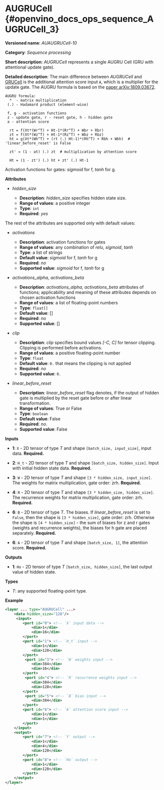 # AUGRUCell  {#openvino_docs_ops_sequence_AUGRUCell_3}

**Versioned name**: *AUAUGRUCell-10*

**Category**: *Sequence processing*

**Short description**: *AUGRUCell* represents a single AUGRU Cell (GRU with attentional update gate).

**Detailed description**: The main difference between *AUGRUCell* and [GRUCell](./GRUCell_3.md) is the additional attention score input `A`, which is a multiplier for the update gate.
The AUGRU formula is based on the [paper arXiv:1809.03672](https://arxiv.org/abs/1809.03672).

```
AUGRU formula:
  *  - matrix multiplication
 (.) - Hadamard product (element-wise)

 f, g - activation functions
 z - update gate, r - reset gate, h - hidden gate
 a - attention score

  rt = f(Xt*(Wr^T) + Ht-1*(Rr^T) + Wbr + Rbr)
  zt = f(Xt*(Wz^T) + Ht-1*(Rz^T) + Wbz + Rbz)
  ht = g(Xt*(Wh^T) + (rt (.) Ht-1)*(Rh^T) + Rbh + Wbh)  # 'linear_before_reset' is False

  zt' = (1 - at) (.) zt  # multiplication by attention score

  Ht = (1 - zt') (.) ht + zt' (.) Ht-1
```

Activation functions for gates: *sigmoid* for f, *tanh* for g.

**Attributes**

* *hidden_size*

  * **Description**: *hidden_size* specifies hidden state size.
  * **Range of values**: a positive integer
  * **Type**: `int`
  * **Required**: *yes*


The rest of the attributes are supported only with default values:

* *activations*

  * **Description**: activation functions for gates
  * **Range of values**: any combination of *relu*, *sigmoid*, *tanh*
  * **Type**: a list of strings
  * **Default value**: *sigmoid* for f, *tanh* for g
  * **Required**: *no*
  * **Supported value**: *sigmoid* for f, *tanh* for g

* *activations_alpha, activations_beta*

  * **Description**: *activations_alpha, activations_beta* attributes of functions; applicability and meaning of these attributes depends on chosen activation functions
  * **Range of values**: a list of floating-point numbers
  * **Type**: `float[]`
  * **Default value**: []
  * **Required**: *no*
  * **Supported value**: []

* *clip*

  * **Description**: *clip* specifies bound values *[-C, C]* for tensor clipping. Clipping is performed before activations.
  * **Range of values**: a positive floating-point number
  * **Type**: `float`
  * **Default value**: `0.` that means the clipping is not applied
  * **Required**: *no*
  * **Supported value**: `0.`

* *linear_before_reset*

  * **Description**: *linear_before_reset* flag denotes, if the output of hidden gate is multiplied by the reset gate before or after linear transformation.
  * **Range of values**: True or False
  * **Type**: `boolean`
  * **Default value**: False
  * **Required**: *no*.
  * **Supported value**: False

**Inputs**

* **1**: `X` - 2D tensor of type *T* and shape `[batch_size, input_size]`, input data. **Required.**

* **2**: `H_t` - 2D tensor of type *T* and shape `[batch_size, hidden_size]`. Input with initial hidden state data. **Required.**

* **3**: `W` - 2D tensor of type *T* and shape `[3 * hidden_size, input_size]`. The weights for matrix multiplication, gate order: zrh. **Required.**

* **4**: `R` - 2D tensor of type *T* and shape `[3 * hidden_size, hidden_size]`. The recurrence weights for matrix multiplication, gate order: zrh. **Required.**

* **6**: `B` - 2D tensor of type *T*. The biases. If *linear_before_reset* is set to  `False`, then the shape is `[3 * hidden_size]`, gate order: zrh. Otherwise the shape is `[4 * hidden_size]` - the sum of biases for z and r gates (weights and recurrence weights), the biases for h gate are placed separately. **Required.**

* **6**: `A` - 2D tensor of type *T* and shape `[batch_size, 1]`, the attention score. **Required.**


**Outputs**

* **1**: `Ho` - 2D tensor of type *T* `[batch_size, hidden_size]`, the last output value of hidden state.

**Types**

* *T*: any supported floating-point type.

**Example**
```xml
<layer ... type="AUGRUCell" ...>
    <data hidden_size="128"/>
     <input>
        <port id="0"> <!-- `X` input data -->
            <dim>1</dim>
            <dim>16</dim>
        </port>
        <port id="1"> <!-- `H_t` input -->
            <dim>1</dim>
            <dim>128</dim>
        </port>
         <port id="3"> <!-- `W` weights input -->
            <dim>384</dim>
            <dim>16</dim>
        </port>
         <port id="4"> <!-- `R` recurrence weights input -->
            <dim>384</dim>
            <dim>128</dim>
        </port>
         <port id="5"> <!-- `B` bias input -->
            <dim>384</dim>
        </port>
        <port id="6"> <!-- `A` attention score input -->
            <dim>1</dim>
            <dim>1</dim>
        </port>
    </input>
    <output>
        <port id="7"> <!-- `Y` output -->
            <dim>1</dim>
            <dim>4</dim>
            <dim>128</dim>
        </port>
        <port id="8"> <!-- `Ho` output -->
            <dim>1</dim>
            <dim>128</dim>
        </port>
    </output>
</layer>
```
